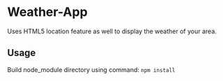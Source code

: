 # Weather-App
Uses HTML5 location feature as well to display the weather of your area.


## Usage
Build node_module directory using command: `npm install`
